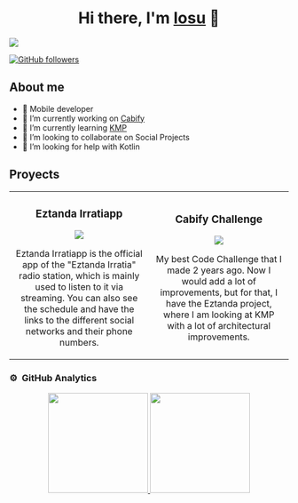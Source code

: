 <div align="center">
<h1 align="center">Hi there, I'm <a href="https://www.linkedin.com/in/ilizma/">Iosu</a> 👋</h1>
</div>
<img src="https://media.licdn.com/dms/image/C4E16AQFLCt9dMnXdFw/profile-displaybackgroundimage-shrink_350_1400/0/1650446084978?e=1710979200&v=beta&t=IaFNGFGddqDFIgM7Iz2GJowLxkHBYLiykY9-7mOarIU">

[![GitHub followers](https://img.shields.io/github/followers/ilizma?style=social)](https://github.com/ilizma)

## About me

- 📲 Mobile developer
- 🔭 I’m currently working on [Cabify](https://cabify.com/es)
- 🌱 I’m currently learning [KMP](https://kotlinlang.org/docs/multiplatform.html)
- 👯 I’m looking to collaborate on Social Projects
- 💬 I’m looking for help with Kotlin

## Proyects
<table>
<td width="50%">
<h3 align="center">Eztanda Irratiapp</h3>
<div align="center">
<a href="https://github.com/ilizma/eztandairratiapp" target="_blank">
<img src="https://img.shields.io/badge/CODE-ff9?style=for-the-badge&logo=github&logoColor=black">
</a>
<p>Eztanda Irratiapp is the official app of the "Eztanda Irratia" radio station, which is mainly used to listen to it via streaming. You can also see the schedule and have the links to the different social networks and their phone numbers.</p>
</div>                                                                          
</td>

<td width="50%">
<h3 align="center">Cabify Challenge</h3>
<div align="center">                                       
<a href="https://github.com/ilizma/Cabify-Mobile-Challenge" target="_blank">
    <img src="https://img.shields.io/badge/CODE-ff9?style=for-the-badge&logo=github&logoColor=black">
</a>
<p>My best Code Challenge that I made 2 years ago. Now I would add a lot of improvements, but for that, I have the Eztanda project, where I am looking at KMP with a lot of architectural improvements.</p>
</div>
  </td>
</table>

### ⚙️ &nbsp;GitHub Analytics

<p align="center">
<a href="https://github.com/ilizma">
  <img height="180em" src="https://github-readme-stats-eight-theta.vercel.app/api?username=ilizma&show_icons=true&theme=algolia&include_all_commits=true&count_private=true"/>
  <img height="180em" src="https://github-readme-stats-eight-theta.vercel.app/api/top-langs/?username=ilizma&layout=compact&langs_count=8&theme=algolia"/>
</a>
</p>

<!--
**ilizma/ilizma** is a ✨ _special_ ✨ repository because its `README.md` (this file) appears on your GitHub profile.

Here are some ideas to get you started:

- 🔭 I’m currently working on ...
- 🌱 I’m currently learning ...
- 👯 I’m looking to collaborate on ...
- 🤔 I’m looking for help with ...
- 💬 Ask me about ...
- 📫 How to reach me: ...
- 😄 Pronouns: ...
- ⚡ Fun fact: ...
-->
